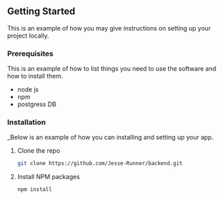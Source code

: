 <!-- GETTING STARTED -->
## Getting Started

This is an example of how you may give instructions on setting up your project locally.

### Prerequisites

This is an example of how to list things you need to use the software and how to install them.

* node js
* npm
* postgress DB

### Installation

_Below is an example of how you can  installing and setting up your app.

1. Clone the repo
   ```sh
   git clone https://github.com/Jesse-Runner/backend.git
   ```
2. Install NPM packages
   ```sh
   npm install
   ```

<!-- USAGE EXAMPLES -->